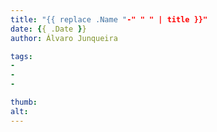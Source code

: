 ```yaml
---
title: "{{ replace .Name "-" " " | title }}"
date: {{ .Date }}
author: Álvaro Junqueira

tags:
- 
- 
- 

thumb: 
alt: 
---
```

